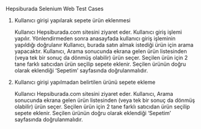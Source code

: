 Hepsiburada Selenium Web Test Cases
1. Kullanıcı girişi yapılarak sepete ürün eklenmesi

    Kullanıcı Hepsiburada.com sitesini ziyaret eder.
    Kullanıcı giriş işlemi yapılır.
    Yönlendirmeden sonra anasayfada kullanıcı giriş işleminin yapıldığı doğrulanır
    Kullanıcı, burada satın almak istediği ürün için arama yapacaktır.
    Kullanıcı, Arama sonucunda ekrana gelen ürün listesinden (veya tek bir sonuç da dönmüş olabilir) ürün seçer.
    Seçilen ürün için 2 tane farklı satıcıdan ürün seçilip sepete eklenir.
    Seçilen ürünün doğru olarak eklendiği ‘Sepetim’ sayfasında doğrulanmalıdır.
    
2. Kullanıcı girişi yapılmadan belirtilen ürünü sepete ekleme

    Kullanıcı Hepsiburada.com sitesini ziyaret eder.
    Kullanıcı, Arama sonucunda ekrana gelen ürün listesinden (veya tek bir sonuç da dönmüş olabilir) ürün seçer.
    Seçilen ürün için 2 tane farklı satıcıdan ürün seçilip sepete eklenir.
    Seçilen ürünün doğru olarak eklendiği ‘Sepetim’ sayfasında doğrulanmalıdır.

